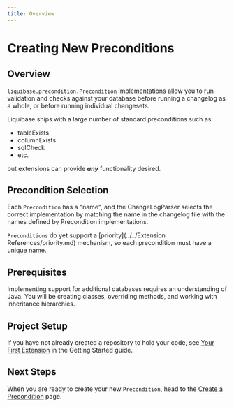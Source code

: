 ```yaml
---
title: Overview
---
```


# Creating New Preconditions

## Overview

`liquibase.precondition.Precondition` implementations allow you to run validation and checks against your database before running a changelog as a whole, or before running individual changesets.  

Liquibase ships with a large number of standard preconditions such as:

- tableExists
- columnExists
- sqlCheck
- etc.

but extensions can provide **_any_** functionality desired.  

## Precondition Selection

Each `Precondition` has a "name", and the ChangeLogParser selects the correct implementation by matching the name in the changelog file with the names defined by Precondition implementations.

`Preconditions` do yet support a [priority](../../Extension References/priority.md) mechanism, so each precondition must have a unique name.

## Prerequisites

Implementing support for additional databases requires an understanding of Java. You will be creating classes, overriding methods, and working with inheritance hierarchies.

## Project Setup

If you have not already created a repository to hold your code, see [Your First Extension](../../your-first-extension.md) in the Getting Started guide.

## Next Steps

When you are ready to create your new `Precondition`, head to the [Create a Precondition](create.md) page.